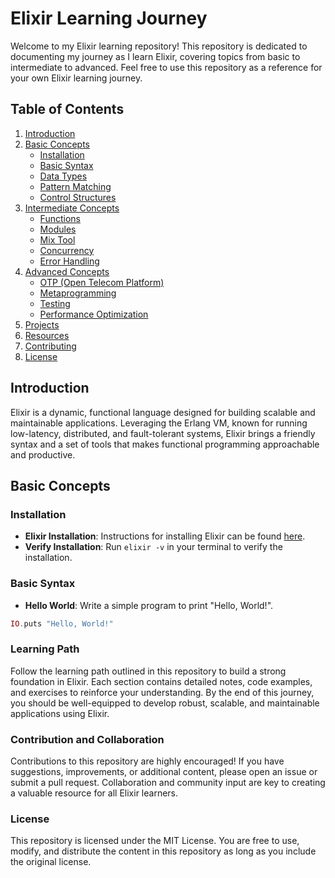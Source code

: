 # Elixir Learning Journey

Welcome to my Elixir learning repository! This repository is dedicated to documenting my journey as I learn Elixir, covering topics from basic to intermediate to advanced. Feel free to use this repository as a reference for your own Elixir learning journey.

## Table of Contents
1. [Introduction](Notes/Introduction.md)
2. [Basic Concepts](Notes/Basic%20Concepts)
    - [Installation](Notes/Basic%20Concepts/Installation.md)
    - [Basic Syntax](Notes/Basic%20Concepts/Basic_Syntax.md)
    - [Data Types](Notes/Basic%20Concepts/Data_Types.md)
    - [Pattern Matching](Notes/Basic%20Concepts/Pattern_Matching.md)
    - [Control Structures](#control-structures)
3. [Intermediate Concepts](#intermediate-concepts)
    - [Functions](#functions)
    - [Modules](#modules)
    - [Mix Tool](#mix-tool)
    - [Concurrency](#concurrency)
    - [Error Handling](#error-handling)
4. [Advanced Concepts](#advanced-concepts)
    - [OTP (Open Telecom Platform)](#otp-open-telecom-platform)
    - [Metaprogramming](#metaprogramming)
    - [Testing](#testing)
    - [Performance Optimization](#performance-optimization)
5. [Projects](#projects)
6. [Resources](#resources)
7. [Contributing](#contributing)
8. [License](#license)

## Introduction
Elixir is a dynamic, functional language designed for building scalable and maintainable applications. Leveraging the Erlang VM, known for running low-latency, distributed, and fault-tolerant systems, Elixir brings a friendly syntax and a set of tools that makes functional programming approachable and productive.

## Basic Concepts

### Installation
- **Elixir Installation**: Instructions for installing Elixir can be found [here](https://elixir-lang.org/install.html).
- **Verify Installation**: Run `elixir -v` in your terminal to verify the installation.

### Basic Syntax
- **Hello World**: Write a simple program to print "Hello, World!".
```elixir
IO.puts "Hello, World!"
```

### Learning Path

Follow the learning path outlined in this repository to build a strong foundation in Elixir. Each section contains detailed notes, code examples, and exercises to reinforce your understanding. By the end of this journey, you should be well-equipped to develop robust, scalable, and maintainable applications using Elixir.

### Contribution and Collaboration

Contributions to this repository are highly encouraged! If you have suggestions, improvements, or additional content, please open an issue or submit a pull request. Collaboration and community input are key to creating a valuable resource for all Elixir learners.

### License

This repository is licensed under the MIT License. You are free to use, modify, and distribute the content in this repository as long as you include the original license.

